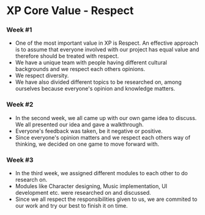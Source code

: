 # XP Core Value - Respect

### Week #1
* One of the most important value in XP is Respect. An effective approach is to assume that everyone involved with our project has equal value and therefore should be treated with respect.
* We have a unique team with people having different cultural backgrounds and we respect each others opinions.
* We respect diversity.
* We have also divided different topics to be researched on, among ourselves because everyone's opinion and knowledge matters.

### Week #2
* In the second week, we all came up with our own game idea to discuss. We all presented our idea and gave a walkthrough.
* Everyone's feedback was taken, be it negative or positive.
* Since everyone's opinion matters and we respect each others way of thinking, we decided on one game to move forward with.

### Week #3
* In the third week, we assigned different modules to each other to do research on.
* Modules like Character designing, Music implementation, UI development etc. were researched on and discussed.
* Since we all respect the responsibilities given to us, we are commited to our work and try our best to finish it on time.
